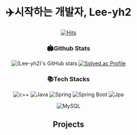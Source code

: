 <div align=center>

# ✈️시작하는 개발자, Lee-yh2

[![Hits](https://hits.seeyoufarm.com/api/count/incr/badge.svg?url=https%3A%2F%2Fgithub.com%2FLee-yh2&count_bg=%2379C83D&title_bg=%23555555&icon=&icon_color=%23E7E7E7&title=hits&edge_flat=false)](https://hits.seeyoufarm.com)

### 🏟️Github Stats
![(Lee-yh2)'s GitHub stats](https://github-readme-stats.vercel.app/api?username=Lee-yh2)
[![Solved.ac Profile](http://mazassumnida.wtf/api/v2/generate_badge?boj=dbsgud101)](https://solved.ac/dbsgud101/)

### 📚Tech Stacks
![c++](https://img.shields.io/badge/C%2B%2B-00599C?style=for-the-badge&logo=c%2B%2B&logoColor=white)
![Java](https://img.shields.io/badge/Java-007396?style=for-the-badge&logo=Java&logoColor=white)
![Spring](https://img.shields.io/badge/Spring-6DB33F?style=for-the-badge&logo=Spring&logoColor=white)
![Spring Boot](https://img.shields.io/badge/Spring%20Boot-6DB33F?style=for-the-badge&logo=Spring%20Boot&logoColor=white)
![Jpa](https://img.shields.io/badge/Jpa-007396?style=for-the-badge&logo=Java&logoColor=white)

![MySQL](https://img.shields.io/badge/MySQL-4479A1?style=for-the-badge&logo=MySQL&logoColor=white)

## Projects
</div>
